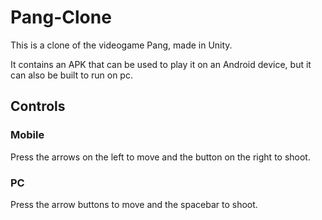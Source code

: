 # Pang-Clone
This is a clone of the videogame Pang, made in Unity.

It contains an APK that can be used to play it on an Android device, but it can also be built to run on pc.

## Controls

### Mobile
Press the arrows on the left to move and the button on the right to shoot.

### PC
Press the arrow buttons to move and the spacebar to shoot.

